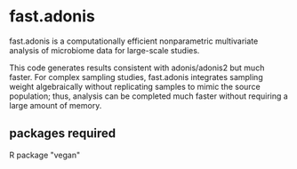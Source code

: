 # fast.adonis
fast.adonis is a computationally efficient nonparametric multivariate analysis of microbiome data for large-scale studies.

This code generates results consistent with adonis/adonis2 but much faster. For complex sampling studies, fast.adonis integrates sampling weight algebraically without replicating samples to mimic the source population; thus, analysis can be completed much faster without requiring a large amount of memory. 

## packages required
R package "vegan"
